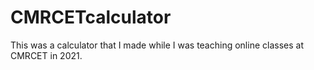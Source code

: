 # CMRCETcalculator
This was a calculator that I made while I was teaching online classes at CMRCET in 2021.
